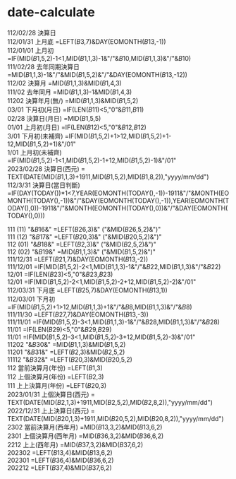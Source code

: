 # date-calculate

112/02/28	決算日  	
112/01/31	上月底	=LEFT($B$3,7)&DAY(EOMONTH($B$13,-1))  
112/01/01	上月初	=IF(MID($B$1,5,2)-1<1,MID($B$1,1,3)-1&"/"&$B$10,MID($B$1,1,3)&"/"&$B$10)  
111/02/28	去年同期決算日	=MID($B$1,1,3)-1&"/"&MID($B$1,5,2)&"/"&DAY(EOMONTH($B$13,-12))  
112/02	決算月	=MID($B$1,1,3)&MID($B$1,4,3)  
111/02	去年同月	=MID($B$1,1,3)-1&MID($B$1,4,3)  
11202	決算年月(無/)	=MID($B$1,1,3)&MID($B$1,5,2)  
03/01	下月初(月日)	=IF(LEN($B$11)<5,"0"&$B$11,$B$11)  
02/28	決算日(月日)	=MID($B$1,5,5)  
01/01	上月初(月日)	=IF(LEN($B$12)<5,"0"&$B$12,$B$12)  
3/01	下月初(未補齊)	=IF(MID($B$1,5,2)+1>12,MID($B$1,5,2)+1-12,MID($B$1,5,2)+1)&"/01"  
1/01	上月初(未補齊)	=IF(MID($B$1,5,2)-1<1,MID($B$1,5,2)-1+12,MID($B$1,5,2)-1)&"/01"  
2023/02/28	決算日(西元)	= TEXT(DATE(MID($B$1,1,3)+1911,MID($B$1,5,2),MID($B$1,8,2)),"yyyy/mm/dd")  
112/3/31	決算日(當日判斷)	=IF(DAY(TODAY())*1<7,YEAR(EOMONTH(TODAY(),-1))-1911&"/"&MONTH(EOMONTH(TODAY(),-1))&"/"&DAY(EOMONTH(TODAY(),-1)),YEAR(EOMONTH(TODAY(),0))-1911&"/"&MONTH(EOMONTH(TODAY(),0))&"/"&DAY(EOMONTH(TODAY(),0)))  
	
111 (11)	"&$B$16&"	=LEFT($B$26,3)&" ("&MID($B$26,5,2)&")"  
111 (12)	"&$B$17&"	=LEFT($B$20,3)&" ("&MID($B$20,5,2)&")"  
112 (01)	"&$B$18&"	=LEFT($B$2,3)&" ("&MID($B$2,5,2)&")"  
112 (02)	"&$B$19&"	=MID($B$1,1,3)&" ("&MID($B$1,5,2)&")"  
111/12/31		=LEFT($B$21,7)&DAY(EOMONTH($B$13,-2))  
111/12/01		=IF(MID($B$1,5,2)-2<1,MID($B$1,1,3)-1&"/"&$B$22,MID($B$1,1,3)&"/"&$B$22)  
12/01		=IF(LEN($B$23)<5,"0"&$B$23,$B$23)  
12/01		=IF(MID($B$1,5,2)-2<1,MID($B$1,5,2)-2+12,MID($B$1,5,2)-2)&"/01"  
112/03/31	下月底	=LEFT($B$25,7)&DAY(EOMONTH($B$13,1))  
112/03/01	下月初	=IF(MID($B$1,5,2)+1>12,MID($B$1,1,3)+1&"/"&$B$8,MID($B$1,1,3)&"/"&$B$8)  
111/11/30		=LEFT($B$27,7)&DAY(EOMONTH($B$13,-3))  
111/11/01		=IF(MID($B$1,5,2)-3<1,MID($B$1,1,3)-1&"/"&$B$28,MID($B$1,1,3)&"/"&$B$28)  
11/01		=IF(LEN($B$29)<5,"0"&$B$29,$B$29)  
11/01		=IF(MID($B$1,5,2)-3<1,MID($B$1,5,2)-3+12,MID($B$1,5,2)-3)&"/01"  
11202	"&$B$30&"	=MID($B$1,1,3)&MID($B$1,5,2)  
11201	"&$B$31&"	=LEFT($B$2,3)&MID($B$2,5,2)  
11112	"&$B$32&"	=LEFT($B$20,3)&MID($B$20,5,2)  
112	當前決算月(年份)	=LEFT($B$1,3)  
112	上個決算月(年份)	=LEFT($B$2,3)  
111	上上決算月(年份)	=LEFT($B$20,3)  
2023/01/31	上個決算日(西元)	= TEXT(DATE(MID($B$2,1,3)+1911,MID($B$2,5,2),MID($B$2,8,2)),"yyyy/mm/dd")  
2022/12/31	上上決算日(西元)	= TEXT(DATE(MID($B$20,1,3)+1911,MID($B$20,5,2),MID($B$20,8,2)),"yyyy/mm/dd")  
2302	當前決算月(西年月)	=MID($B$13,3,2)&MID($B$13,6,2)  
2301	上個決算月(西年月)	=MID($B$36,3,2)&MID($B$36,6,2)  
2212	上上(西年月)	=MID($B$37,3,2)&MID($B$37,6,2)  
202302		=LEFT($B$13,4)&MID($B$13,6,2)  
202301		=LEFT($B$36,4)&MID($B$36,6,2)  
202212		=LEFT($B$37,4)&MID($B$37,6,2)  
   
